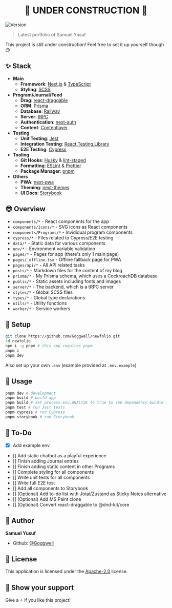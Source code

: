 <h1 align="center">🚧 UNDER CONSTRUCTION 🚧</h1>
<p>
  <img alt="Version" src="https://img.shields.io/badge/version-0.1.0-blue.svg?cacheSeconds=2592000" />
</p>

> Latest portfolio of Samuel Yusuf

This project is still under construction! Feel free to set it up yourself though 😉

## ✨ Stack

- **Main**
  - **Framework**: [Next.js](https://nextjs.org/) & [TypeScript](https://www.typescriptlang.org)
  - **Styling**: [SCSS](https://sass-lang.com)
- **Program/Journal/Feed**
  - **Drag**: [react-draggable](https://www.npmjs.com/package/react-draggable)
  - **ORM**: [Prisma](https://prisma.io/)
  - **Database**: [Railway](https://railway.app)
  - **Server**: [tRPC](https://trpc.io/)
  - **Authentication**: [next-auth](https://next-auth.js.org)
  - **Content**: [Contentlayer](https://contentlayer.dev/)
- **Testing**
  - **Unit Testing**: [Jest](https://jestjs.io)
  - **Integration Testing**: [React Testing Library](https://testing-library.com/docs/react-testing-library/intro/)
  - **E2E Testing**: [Cypress](https://www.cypress.io)
- **Tooling**
  - **Git Hooks**: [Husky](https://typicode.github.io/husky/#/) & [lint-staged](https://github.com/okonet/lint-staged)
  - **Formatting**: [ESLint](https://eslint.org) & [Prettier](https://prettier.io)
  - **Package Manager**: [pnpm](https://pnpm.io)
- **Others**
  - **PWA**: [next-pwa](https://www.npmjs.com/package/next-pwa)
  - **Theming**: [next-themes](https://www.npmjs.com/package/next-themes)
  - **UI Docs**: [Storybook](https://storybook.js.org)

## 😎 Overview

- `components/*` - React components for the app
- `components/Icons/*` - SVG icons as React components
- `components/Programs/*` - Invididual program components
- `cypress/*` - Files related to Cypress/E2E testing
- `data/*` - Static data for various components
- `env/*` - Environment variable validation
- `pages/*` - Pages for app (there's only 1 main page)
- `pages/_offline.tsx` - Offline fallback page for PWA
- `pages/api/*` - All API related tasks
- `posts/*` - Markdown files for the content of my blog
- `prisma/*` - My Prisma schema, which uses a CockroachDB database
- `public/*` - Static assets including fonts and images
- `server/*` - The backend, which is a tRPC server
- `styles/*` - Global SCSS files
- `types/*` - Global type declarations
- `utils/*` - Utility functions
- `worker/*` - Service workers

## 🔧 Setup

```sh
git clone https://github.com/Goggwell/newfolio.git
cd newfolio
npm i -g pnpm # this app requires pnpm
pnpm i
pnpm dev
```

Also set up your own `.env` (example provided at `.env.example`)

## 🚀 Usage

```sh
pnpm dev # development
pnpm build # build app
pnpm build # set process.env.ANALYZE to true to see dependency bundle information
pnpm test # run Jest tests
pnpm cypress # run Cypress
pnpm storybook # run Storybook
```

## 👷 To-Do

- [x] Add example env
- [] Add static chatbot as a playful experience
- [] Finish adding Journal entries
- [] Finish adding static content in other Programs
- [] Complete styling for all components
- [] Write unit tests for all components
- [] Write full E2E test
- [] Add all components to Storybook
- [] (Optional) Add to-do list with Jotai/Zustand as Sticky Notes alternative
- [] (Optional) Add MS Paint clone
- [] (Optional) Convert react-draggable to @dnd-kit/core

## 👤 Author

**Samuel Yusuf**

- Github: [@Goggwell](https://github.com/Goggwell)

## 📜 License

This application is licensed under the [Apache-2.0](https://www.apache.org/licenses/LICENSE-2.0) license.

## 🎉 Show your support

Give a ⭐️ if you like this project!
